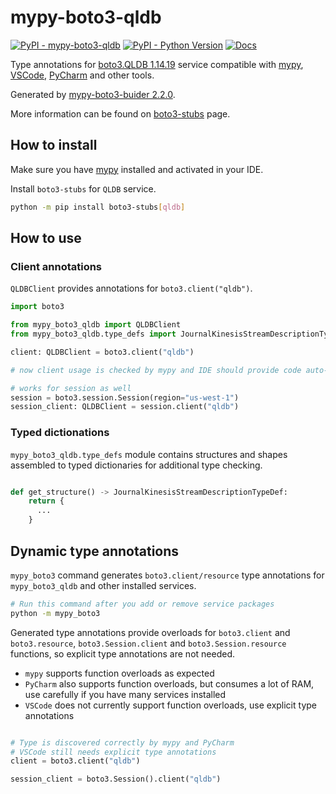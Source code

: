 # mypy-boto3-qldb

[![PyPI - mypy-boto3-qldb](https://img.shields.io/pypi/v/mypy-boto3-qldb.svg?color=blue)](https://pypi.org/project/mypy-boto3-qldb)
[![PyPI - Python Version](https://img.shields.io/pypi/pyversions/mypy-boto3-qldb.svg?color=blue)](https://pypi.org/project/mypy-boto3-qldb)
[![Docs](https://img.shields.io/readthedocs/mypy-boto3-builder.svg?color=blue)](https://mypy-boto3-builder.readthedocs.io/)

Type annotations for
[boto3.QLDB 1.14.19](https://boto3.amazonaws.com/v1/documentation/api/1.14.19/reference/services/qldb.html#QLDB) service
compatible with [mypy](https://github.com/python/mypy), [VSCode](https://code.visualstudio.com/),
[PyCharm](https://www.jetbrains.com/pycharm/) and other tools.

Generated by [mypy-boto3-buider 2.2.0](https://github.com/vemel/mypy_boto3_builder).

More information can be found on [boto3-stubs](https://pypi.org/project/boto3-stubs/) page.

## How to install

Make sure you have [mypy](https://github.com/python/mypy) installed and activated in your IDE.

Install `boto3-stubs` for `QLDB` service.

```bash
python -m pip install boto3-stubs[qldb]
```

## How to use

### Client annotations

`QLDBClient` provides annotations for `boto3.client("qldb")`.

```python
import boto3

from mypy_boto3_qldb import QLDBClient
from mypy_boto3_qldb.type_defs import JournalKinesisStreamDescriptionTypeDef, ...

client: QLDBClient = boto3.client("qldb")

# now client usage is checked by mypy and IDE should provide code auto-complete

# works for session as well
session = boto3.session.Session(region="us-west-1")
session_client: QLDBClient = session.client("qldb")
```








### Typed dictionations

`mypy_boto3_qldb.type_defs` module contains structures and shapes assembled
to typed dictionaries for additional type checking.

```python

def get_structure() -> JournalKinesisStreamDescriptionTypeDef:
    return {
      ...
    }
```


## Dynamic type annotations

`mypy_boto3` command generates `boto3.client/resource` type annotations for
`mypy_boto3_qldb` and other installed services.

```bash
# Run this command after you add or remove service packages
python -m mypy_boto3
```

Generated type annotations provide overloads for `boto3.client` and `boto3.resource`,
`boto3.Session.client` and `boto3.Session.resource` functions,
so explicit type annotations are not needed.

- `mypy` supports function overloads as expected
- `PyCharm` also supports function overloads, but consumes a lot of RAM, use carefully if you have many services installed
- `VSCode` does not currently support function overloads, use explicit type annotations

```python

# Type is discovered correctly by mypy and PyCharm
# VSCode still needs explicit type annotations
client = boto3.client("qldb")

session_client = boto3.Session().client("qldb")
```
